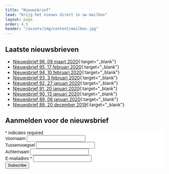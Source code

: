 ```yaml
---
title: "Nieuwsbrief"
lead: "Krijg het nieuws direct in uw mailbox"
layout: page
order: 4.5
header: "/assets/img/content/mailbox.jpg"
---
```


## Laatste nieuwsbrieven

* [Nieuwsbrief 96, 09 maart 2020](https://mailchi.mp/5d818e1c7319/voorjaarsconferentieii){:target="_blank"}
* [Nieuwsbrief 95, 17 februari 2020](https://mailchi.mp/4927663635e3/1lssrbh9d4-1643517){:target="_blank"}
* [Nieuwsbrief 94, 10 februari 2020](https://mailchi.mp/e2cc6bbdbe71/1lssrbh9d4-1641449){:target="_blank"}
* [Nieuwsbrief 93,  3 februari 2020](https://mailchi.mp/d18cae87e1c8/1lssrbh9d4-1639169){:target="_blank"}
* [Nieuwsbrief 92, 27 januari 2020](https://mailchi.mp/8c1323e763b4/1lssrbh9d4-1638061){:target="_blank"}
* [Nieuwsbrief 91, 20 januari 2020](https://mailchi.mp/9dfb1549093c/1lssrbh9d4-1635489?e=[UNIQID]){:target="_blank"}
* [Nieuwsbrief 90, 13 januari 2020](https://mailchi.mp/6cab70ab4352/1lssrbh9d4-1635485?e=[UNIQID]){:target="_blank"}
* [Nieuwsbrief 89, 06 januari 2020](https://mailchi.mp/ffebf3197832/1lssrbh9d4-1631305){:target="_blank"}
* [Nieuwsbrief 88, 20 december 2019](https://mailchi.mp/d8633e04558f/1lssrbh9d4-1628677){:target="_blank"}

## Aanmelden voor de nieuwsbrief


<!-- Begin MailChimp Signup Form -->
<link href="//cdn-images.mailchimp.com/embedcode/classic-10_7.css" rel="stylesheet" type="text/css">
<style type="text/css">
	#mc_embed_signup{background:#fff; clear:left; font:14px Helvetica,Arial,sans-serif; }
	/* Add your own MailChimp form style overrides in your site stylesheet or in this style block.
	   We recommend moving this block and the preceding CSS link to the HEAD of your HTML file. */
</style>
<div id="mc_embed_signup">
<form action="https://ieni.us6.list-manage.com/subscribe/post?u=6e90e656d80766b29da172e5b&amp;id=81a0ad9c0d" method="post" id="mc-embedded-subscribe-form" name="mc-embedded-subscribe-form" class="validate" target="_blank" novalidate>
    <div id="mc_embed_signup_scroll">
	
<div class="indicates-required"><span class="asterisk">*</span> indicates required</div>
<div class="mc-field-group">
	<label for="mce-MMERGE4">Voornaam </label>
	<input type="text" value="" name="MMERGE4" class="" id="mce-MMERGE4">
</div>
<div class="mc-field-group">
	<label for="mce-MMERGE5">Tussenvoegsel </label>
	<input type="text" value="" name="MMERGE5" class="" id="mce-MMERGE5">
</div>
<div class="mc-field-group">
	<label for="mce-MMERGE3">Achternaam </label>
	<input type="text" value="" name="MMERGE3" class="" id="mce-MMERGE3">
</div>
<div class="mc-field-group">
	<label for="mce-EMAIL">E-mailadres  <span class="asterisk">*</span>
</label>
	<input type="email" value="" name="EMAIL" class="required email" id="mce-EMAIL">
</div>
	<div id="mce-responses" class="clear">
		<div class="response" id="mce-error-response" style="display:none"></div>
		<div class="response" id="mce-success-response" style="display:none"></div>
	</div>    <!-- real people should not fill this in and expect good things - do not remove this or risk form bot signups-->
    <div style="position: absolute; left: -5000px;" aria-hidden="true"><input type="text" name="b_6e90e656d80766b29da172e5b_81a0ad9c0d" tabindex="-1" value=""></div>
    <div class="clear"><input type="submit" value="Subscribe" name="subscribe" id="mc-embedded-subscribe" class="button"></div>
    </div>
</form>
</div>
<script type='text/javascript' src='//s3.amazonaws.com/downloads.mailchimp.com/js/mc-validate.js'></script><script type='text/javascript'>(function($) {window.fnames = new Array(); window.ftypes = new Array();fnames[4]='MMERGE4';ftypes[4]='text';fnames[5]='MMERGE5';ftypes[5]='text';fnames[3]='MMERGE3';ftypes[3]='text';fnames[0]='EMAIL';ftypes[0]='email'; /*
 * Translated default messages for the $ validation plugin.
 * Locale: NL
 */
$.extend($.validator.messages, {
        required: "Dit is een verplicht veld.",
        remote: "Controleer dit veld.",
        email: "Vul hier een geldig e-mailadres in.",
        url: "Vul hier een geldige URL in.",
        date: "Vul hier een geldige datum in.",
        dateISO: "Vul hier een geldige datum in (ISO-formaat).",
        number: "Vul hier een geldig getal in.",
        digits: "Vul hier alleen getallen in.",
        creditcard: "Vul hier een geldig creditcardnummer in.",
        equalTo: "Vul hier dezelfde waarde in.",
        accept: "Vul hier een waarde in met een geldige extensie.",
        maxlength: $.validator.format("Vul hier maximaal {0} tekens in."),
        minlength: $.validator.format("Vul hier minimaal {0} tekens in."),
        rangelength: $.validator.format("Vul hier een waarde in van minimaal {0} en maximaal {1} tekens."),
        range: $.validator.format("Vul hier een waarde in van minimaal {0} en maximaal {1}."),
        max: $.validator.format("Vul hier een waarde in kleiner dan of gelijk aan {0}."),
        min: $.validator.format("Vul hier een waarde in groter dan of gelijk aan {0}.")
});}(jQuery));var $mcj = jQuery.noConflict(true);</script>
<!--End mc_embed_signup-->
